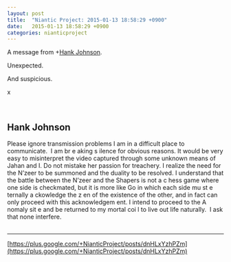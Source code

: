 ```yaml
---
layout: post
title:  "Niantic Project: 2015-01-13 18:58:29 +0900"
date:   2015-01-13 18:58:29 +0900
categories: nianticproject
---
```

A message from +[Hank Johnson](https://plus.google.com/117792105926525258257 "").

Unexpected.

And suspicious.

x<div class="shared"><br /><h2>Hank Johnson</h2>Please ignore transmission problems I am in a difficult place to communicate.  I am br e aking s ilence for obvious reasons. It would be very easy to misinterpret the video captured through some unknown means of Jahan and I. Do not mistake her passion for treachery. I realize the need for the N’zeer to be summoned and the duality to be resolved. I understand that the battle between the N’zeer and the Shapers is not a c hess game where one side is checkmated, but it is more like Go in which each side mu st e ternally a ckowledge the z en of the existence of the other, and in fact can only proceed with this acknowledgem ent. I intend to proceed to the A nomaly sit e and be returned to my mortal coi l to live out life naturally.  I ask that none interfere.<br /><br /></div>
- - -
[https://plus.google.com/+NianticProject/posts/dnHLxYzhPZm](https://plus.google.com/+NianticProject/posts/dnHLxYzhPZm)
